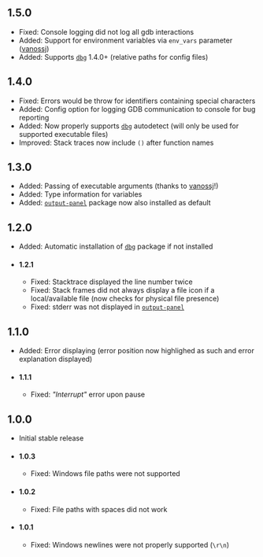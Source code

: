 ## 1.5.0
* Fixed: Console logging did not log all gdb interactions
* Added: Support for environment variables via `env_vars` parameter ([vanossj](https://github.com/vanossj))
* Added: Supports [`dbg`](https://atom.io/packages/dbg) 1.4.0+ (relative paths for config files)

## 1.4.0
* Fixed: Errors would be throw for identifiers containing special characters
* Added: Config option for logging GDB communication to console for bug reporting
* Added: Now properly supports [`dbg`](https://atom.io/packages/dbg) autodetect (will only be used for supported executable files)
* Improved: Stack traces now include `()` after function names

## 1.3.0
* Added: Passing of executable arguments (thanks to [vanossj](https://github.com/vanossj)!)
* Added: Type information for variables
* Added: [`output-panel`](https://atom.io/packages/output-panel) package now also installed as default

## 1.2.0
* Added: Automatic installation of [`dbg`](https://atom.io/packages/dbg) package if not installed
* #### 1.2.1
	* Fixed: Stacktrace displayed the line number twice
	* Fixed: Stack frames did not always display a file icon if a local/available file (now checks for physical file presence)
	* Fixed: stderr was not displayed in [`output-panel`](https://atom.io/packages/output-panel)

## 1.1.0
* Added: Error displaying (error position now highlighed as such and error explanation displayed)
* #### 1.1.1
	* Fixed: *"Interrupt"* error upon pause

## 1.0.0
* Initial stable release
* #### 1.0.3
	* Fixed: Windows file paths were not supported
* #### 1.0.2
	* Fixed: File paths with spaces did not work
* #### 1.0.1
	* Fixed: Windows newlines were not properly supported (`\r\n`)
